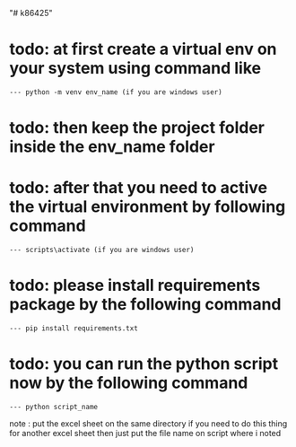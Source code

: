 "# k86425" 

# todo: at first create a virtual env on your system using command like 
    --- python -m venv env_name (if you are windows user)
# todo: then keep the project folder inside the env_name folder
# todo: after that you need to active the virtual environment by following command
    --- scripts\activate (if you are windows user)

# todo: please install requirements package by the following command
    --- pip install requirements.txt
# todo: you can run the python script now by the following command
    --- python script_name


note : put the excel sheet on the same directory
        if you need to do this thing for another excel sheet then just put the file name on script where i noted